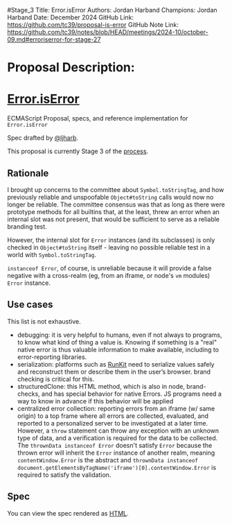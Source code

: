 #Stage_3
Title: Error.isError
Authors: Jordan Harband
Champions: Jordan Harband
Date: December 2024
GitHub Link: https://github.com/tc39/proposal-is-error
GitHub Note Link: https://github.com/tc39/notes/blob/HEAD/meetings/2024-10/october-09.md#erroriserror-for-stage-27

# Proposal Description:
# [Error.isError]()
ECMAScript Proposal, specs, and reference implementation for `Error.isError`

Spec drafted by [@ljharb](https://github.com/ljharb).

This proposal is currently Stage 3 of the [process](https://tc39.github.io/process-document/).

## Rationale
I brought up concerns to the committee about `Symbol.toStringTag`, and how previously reliable and unspoofable `Object#toString` calls would now no longer be reliable. The committee consensus was that as long as there were prototype methods for all builtins that, at the least, threw an error when an internal slot was not present, that would be sufficient to serve as a reliable branding test.

However, the internal slot for `Error` instances (and its subclasses) is only checked in `Object#toString` itself - leaving no possible reliable test in a world with `Symbol.toStringTag`.

`instanceof Error`, of course, is unreliable because it will provide a false negative with a cross-realm (eg, from an iframe, or node's `vm` modules) `Error` instance.

## Use cases

This list is not exhaustive.

 - debugging: it is very helpful to humans, even if not always to programs, to know what kind of thing a value is. Knowing if something is a "real" native error is thus valuable information to make available, including to error-reporting libraries.
 - serialization: platforms such as [RunKit](https://runkit.com/) need to serialize values safely and reconstruct them or describe them in the user’s browser. brand checking is critical for this.
 - structuredClone: this HTML method, which is also in node, brand-checks, and has special behavior for native Errors. JS programs need a way to know in advance if this behavior will be applied
 - centralized error collection: reporting errors from an iframe (w/ same origin) to a top frame where all errors are collected, evaluated, and reported to a personalized server to be investigated at a later time. However, a `throw` statement can throw any exception with an unknown type of data, and a verification is required for the data to be collected. The `thrownData instanceof Error` doesn't satisfy `Error` because the thrown error will inherit the `Error` instance of another realm, meaning `contentWindow.Error` is the abstract and `thrownData instanceof document.getElementsByTagName('iframe')[0].contentWindow.Error`  is required to satisfy the validation.

## Spec
You can view the spec rendered as [HTML](https://tc39.es/proposal-is-error/).
